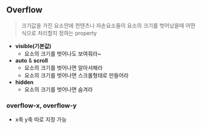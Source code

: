 ## Overflow
> 크기값을 가진 요소안에 컨텐츠나 자손요소들이 요소의 크기를 벗어났을때 어떤식으로 처리할지 정하는 property
- **visible(기본값)**
    - 요소의 크기를 벗어나도 보여줘라~
- **auto** & **scroll**
    - 요소의 크기를 벗어나면 알아서해라
    - 요소의 크기를 벗어나면 스크롤형태로 만들어라
- **hidden**
    - 요소의 크기를 벗어나면 숨겨라
### overflow-x, overflow-y
- x축 y축 따로 지정 가능